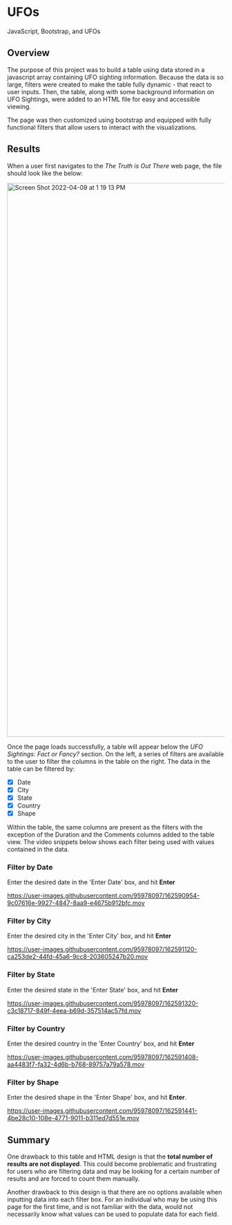 # UFOs
JavaScript, Bootstrap, and UFOs

## Overview

The purpose of this project was to build a table using data stored in a javascript array containing UFO sighting information. Because the data is so large, filters were created to make the table fully dynamic - that react to user inputs. Then, the table, along with some background information on UFO Sightings, were added to an HTML file for easy and accessible viewing.

The page was then customized using bootstrap and equipped with fully functional filters that allow users to interact with the visualizations.

## Results

When a user first navigates to the *The Truth is Out There* web page, the file should look like the below:

<img width="1280" alt="Screen Shot 2022-04-09 at 1 19 13 PM" src="https://user-images.githubusercontent.com/95978097/162590331-fad7cb78-97ae-4d54-8ae5-b7a355e9b153.png">

Once the page loads successfully, a table will appear below the *UFO Sightings: Fact or Fancy?* section. On the left, a series of filters are available to the user to filter the columns in the table on the right. The data in the table can be filtered by:

- [x] Date
- [x] City
- [x] State
- [x] Country
- [x] Shape
  
Within the table, the same columns are present as the filters with the exception of the Duration and the Comments columns added to the table view. The video snippets below shows each filter being used with values contained in the data. 

### Filter by Date
Enter the desired date in the 'Enter Date' box, and hit **Enter**

https://user-images.githubusercontent.com/95978097/162590954-9c07616e-9927-4847-8aa9-e4675b912bfc.mov

### Filter by City
Enter the desired city in the 'Enter City' box, and hit **Enter**

https://user-images.githubusercontent.com/95978097/162591120-ca253de2-44fd-45a6-9cc8-203605247b20.mov

### Filter by State
Enter the desired state in the 'Enter State' box, and hit **Enter**

https://user-images.githubusercontent.com/95978097/162591320-c3c18717-849f-4eea-b69d-357514ac57fd.mov

### Filter by Country
Enter the desired country in the 'Enter Country' box, and hit **Enter**

https://user-images.githubusercontent.com/95978097/162591408-aa4483f7-fa32-4d6b-b768-89757a79a578.mov

### Filter by Shape
Enter the desired shape in the 'Enter Shape' box, and hit **Enter**.

https://user-images.githubusercontent.com/95978097/162591441-4be28c10-108e-4771-9011-b311ed7d551e.mov

## Summary

One drawback to this table and HTML design is that the **total number of results are not displayed**. This could become problematic and frustrating for users who are filtering data and may be looking for a certain number of results and are forced to count them manually. 

Another drawback to this design is that there are no options available when inputting data into each filter box. For an individual who may be using this page for the first time, and is not familiar with the data, would not necessarily know what values can be used to populate data for each field. 
